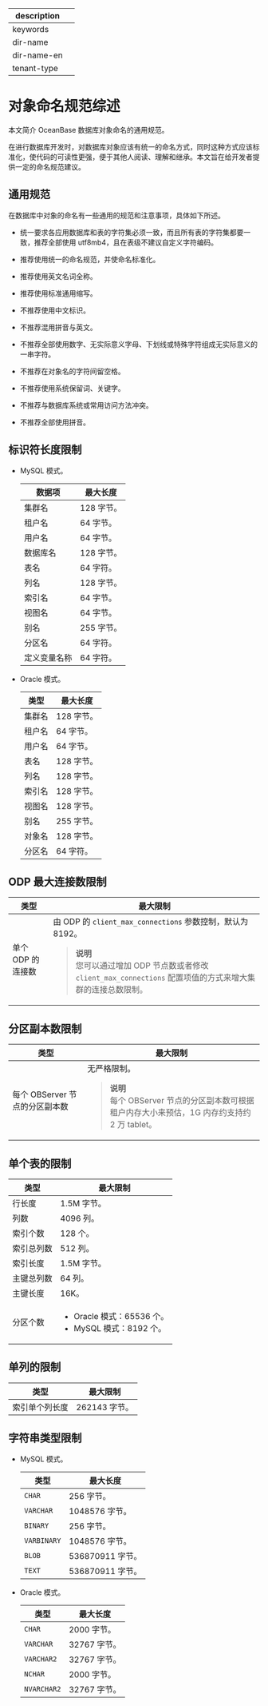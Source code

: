 |description||
|---|---|
|keywords||
|dir-name||
|dir-name-en||
|tenant-type||

# 对象命名规范综述

本文简介 OceanBase 数据库对象命名的通用规范。

在进行数据库开发时，对数据库对象应该有统一的命名方式，同时这种方式应该标准化，使代码的可读性更强，便于其他人阅读、理解和继承。本文旨在给开发者提供一定的命名规范建议。

## 通用规范

在数据库中对象的命名有一些通用的规范和注意事项，具体如下所述。

* 统一要求各应用数据库和表的字符集必须一致，而且所有表的字符集都要一致，推荐全部使用 utf8mb4，且在表级不建议自定义字符编码。

* 推荐使用统一的命名规范，并使命名标准化。

* 推荐使用英文名词全称。

* 推荐使用标准通用缩写。

* 不推荐使用中文标识。

* 不推荐混用拼音与英文。

* 不推荐全部使用数字、无实际意义字母、下划线或特殊字符组成无实际意义的一串字符。

* 不推荐在对象名的字符间留空格。

* 不推荐使用系统保留词、关键字。

* 不推荐与数据库系统或常用访问方法冲突。

* 不推荐全部使用拼音。

## 标识符长度限制

* MySQL 模式。

  | **数据项** | **最大长度** |
  |---------|----------|
  | 集群名     | 128 字节。   |
  | 租户名     | 64 字节。    |
  | 用户名     | 64 字节。    |
  | 数据库名    | 128 字节。   |
  | 表名      | 64 字符。    |
  | 列名      | 128 字节。   |
  | 索引名     | 64 字节。    |
  | 视图名     | 64 字节。    |
  | 别名      | 255 字节。   |
  | 分区名     | 64 字符。   |
  | 定义变量名称 | 64 字符。   |

* Oracle 模式。

  | **类型** | **最大长度** |
  |--------|----------|
  | 集群名    | 128 字节。   |
  | 租户名    | 64 字节。    |
  | 用户名    | 64 字节。    |
  | 表名     | 128 字节。   |
  | 列名     | 128 字节。   |
  | 索引名    | 128 字节。   |
  | 视图名    | 128 字节。   |
  | 别名     | 255 字节。   |
  | 对象名    | 128 字节。   |
  | 分区名     | 64 字符。   |

## ODP 最大连接数限制

|       类型        |         最大限制          |
|-----------------|---------------------------------------------------|
| 单个 ODP 的连接数 | 由 ODP 的 `client_max_connections` 参数控制，默认为 8192。 <blockquote><b>说明</b></br>您可以通过增加 ODP 节点数或者修改 `client_max_connections` 配置项值的方式来增大集群的连接总数限制。</blockquote> |

## 分区副本数限制

|         类型         |                                        最大限制                                         |
|--------------------|-----------------------------|
| 每个 OBServer 节点的分区副本数 | 无严格限制。 <blockquote>**说明** </br> 每个 OBServer 节点的分区副本数可根据租户内存大小来预估，1G 内存约支持约 2 万 tablet。</blockquote> |

## 单个表的限制

|  类型   |                                                             最大限制                                                              |
|-------|---------------|
| 行长度   | 1.5M 字节。                                                 |
| 列数    | 4096 列。                                                  |
| 索引个数  | 128 个。                                                   |
| 索引总列数 | 512 列。                                                   |
| 索引长度  | 1.5M 字节。                                                 |
| 主键总列数 | 64 列。                                                    |
| 主键长度  | 16K。                                                     |
| 分区个数  | <ul><li>Oracle 模式：65536 个。</li><li> MySQL 模式：8192 个。</li></ul>    |

## 单列的限制

|   类型    |   最大限制    |
|---------|-----------|
| 索引单个列长度 | 262143 字节。 |

## 字符串类型限制

* MySQL 模式。

  |   **类型**    | **最大长度** |
  |-------------|----------|
  | `CHAR`      | 256 字节。   |
  | `VARCHAR`   | 1048576 字节。 |
  | `BINARY`    | 256 字节。   |
  | `VARBINARY` | 1048576 字节。 |
  | `BLOB`      | 536870911 字节。 |
  | `TEXT`      | 536870911 字节。 |

* Oracle 模式。

  |   **类型**    | **最大长度** |
  |-------------|----------|
  | `CHAR`      | 2000 字节。  |
  | `VARCHAR`   | 32767 字节。 |
  | `VARCHAR2`  | 32767 字节。 |
  | `NCHAR`     | 2000 字节。  |
  | `NVARCHAR2` | 32767 字节。 |
